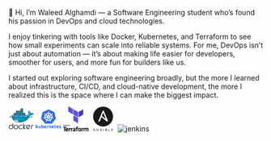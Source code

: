 👋 Hi, I’m Waleed Alghamdi — a Software Engineering student who’s found his passion in DevOps and cloud technologies.

I enjoy tinkering with tools like Docker, Kubernetes, and Terraform to see how small experiments can scale into reliable systems. For me, DevOps isn’t just about automation — it’s about making life easier for developers, smoother for users, and more fun for builders like us.

I started out exploring software engineering broadly, but the more I learned about infrastructure, CI/CD, and cloud-native development, the more I realized this is the space where I can make the biggest impact.


<p align="left">
 <img src="https://raw.githubusercontent.com/devicons/devicon/master/icons/docker/docker-original-wordmark.svg" alt="docker" width="50" height="50"/>
  <img src="https://raw.githubusercontent.com/devicons/devicon/master/icons/kubernetes/kubernetes-plain-wordmark.svg" alt="kubernetes" width="50" height="50"/>
  <img src="https://raw.githubusercontent.com/devicons/devicon/master/icons/terraform/terraform-original-wordmark.svg" alt="terraform" width="50" height="50"/>
  <img src="https://raw.githubusercontent.com/devicons/devicon/master/icons/ansible/ansible-original-wordmark.svg" alt="ansible" width="50" height="50"/>
  <img src="https://www.jenkins.io/images/logos/jenkins/jenkins.png" alt="jenkins" width="50" height="50"/>
</p>
